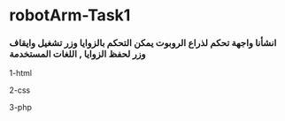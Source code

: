 # robotArm-Task1
### انشأنا واجهة تحكم لذراع الروبوت يمكن التحكم بالزوايا وزر تشغيل وايقاف وزر لحفظ الزوايا , اللغات المستخدمة

1-html

2-css

3-php
